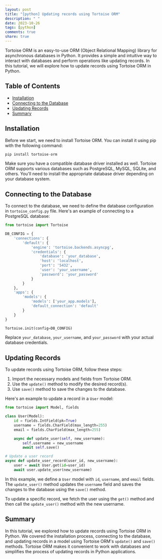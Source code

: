 ```yaml
---
layout: post
title: "[python] Updating records using Tortoise ORM"
description: " "
date: 2023-10-26
tags: [python]
comments: true
share: true
---
```


Tortoise ORM is an easy-to-use ORM (Object Relational Mapping) library for asynchronous databases in Python. It provides a simple and intuitive way to interact with databases and perform operations like updating records. In this tutorial, we will explore how to update records using Tortoise ORM in Python.

## Table of Contents
- [Installation](#installation)
- [Connecting to the Database](#connecting-to-the-database)
- [Updating Records](#updating-records)
- [Summary](#summary)

## Installation

Before we start, we need to install Tortoise ORM. You can install it using pip with the following command:

```python
pip install tortoise-orm
```

Make sure you have a compatible database driver installed as well. Tortoise ORM supports various databases such as PostgreSQL, MySQL, SQLite, and others. You'll need to install the appropriate database driver depending on your database system.

## Connecting to the Database

To connect to the database, we need to define the database configuration in `tortoise_config.py` file. Here's an example of connecting to a PostgreSQL database:

```python
from tortoise import Tortoise

DB_CONFIG = {
    'connections': {
        'default': {
            'engine': 'tortoise.backends.asyncpg',
            'credentials': {
                'database': 'your_database',
                'host': 'localhost',
                'port': '5432',
                'user': 'your_username',
                'password': 'your_password'
            }
        }
    },
    'apps': {
        'models': {
            'models': ['your_app.models'],
            'default_connection': 'default'
        }
    }
}

Tortoise.init(config=DB_CONFIG)
```

Replace `your_database`, `your_username`, and `your_password` with your actual database credentials.

## Updating Records

To update records using Tortoise ORM, follow these steps:

1. Import the necessary models and fields from Tortoise ORM.
2. Use the `update()` method to modify the desired record(s).
3. Use `save()` method to save the changes to the database.

Here's an example to update a record in a `User` model:

```python
from tortoise import Model, fields

class User(Model):
    id = fields.IntField(pk=True)
    username = fields.CharField(max_length=255)
    email = fields.CharField(max_length=255)

    async def update_user(self, new_username):
        self.username = new_username
        await self.save()

# Update a user record
async def update_user_record(user_id, new_username):
    user = await User.get(id=user_id)
    await user.update_user(new_username)
```

In this example, we define a `User` model with `id`, `username`, and `email` fields. The `update_user()` method updates the `username` field and saves the changes to the database using the `save()` method.

To update a specific record, we fetch the user using the `get()` method and then call the `update_user()` method with the new username.

## Summary

In this tutorial, we explored how to update records using Tortoise ORM in Python. We covered the installation process, connecting to the database, and updating records in a model using Tortoise ORM's `update()` and `save()` methods. Tortoise ORM makes it convenient to work with databases and simplifies the process of updating records in Python applications.